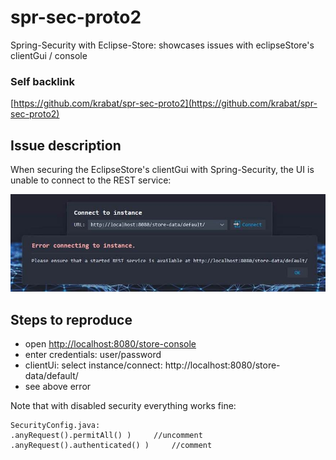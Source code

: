 # spr-sec-proto2
Spring-Security with Eclipse-Store: showcases issues with eclipseStore's clientGui / console

### Self backlink
[https://github.com/krabat/spr-sec-proto2](https://github.com/krabat/spr-sec-proto2)


## Issue description
When securing the EclipseStore's clientGui with Spring-Security, the UI is unable to connect to the REST service:

![EclipseStoreClient Error](raw/img/eclipsestore-error.jpg?raw=true "EclipseStoreClient Error")


## Steps to reproduce
- open [http://localhost:8080/store-console](http://localhost:8080/store-console)
- enter credentials: user/password
- clientUi: select instance/connect: http://localhost:8080/store-data/default/
- see above error

Note that with disabled security everything works fine:

	SecurityConfig.java:
	.anyRequest().permitAll() )		//uncomment
	.anyRequest().authenticated() )		//comment
